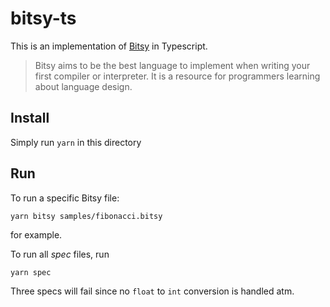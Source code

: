 # bitsy-ts

This is an implementation of [Bitsy][1] in Typescript.

> Bitsy aims to be the best language to implement when writing your first
> compiler or interpreter. It is a resource for programmers learning about
> language design.

## Install

Simply run `yarn` in this directory

## Run

To run a specific Bitsy file:

```
yarn bitsy samples/fibonacci.bitsy
```

for example.

To run all _spec_ files, run

```
yarn spec
```

Three specs will fail since no `float` to `int` conversion is handled atm.

[1]: https://github.com/apbendi/bitsyspec/blob/master/BITSY.md
